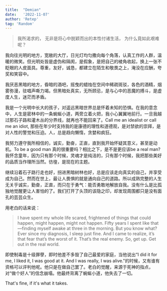 ```yaml
---
title:  "Demian"
date:   '2022-11-07'
author: 'Retep' 
tag: 'Random'
---
```


> 我所渴求的，
> 无非是将心中脱颖而出的本性付诸生活，
> 为什么竟如此艰难呢？


我向往光明的地方，宽敞的大厅，日光灯均匀撒向每个角落，认真工作的人群，温暖的微笑。但光明处皆是虚伪和隔阂，是假象，是把自己的棱角收起，换上一张不眨眼的人皮面具。尊重，友好，诚恳，都建立在陌生和敬畏之上，淹没在应酬，夸奖和笑容中。

我厌恶黑暗的地方，昏暗的酒吧，摇曳的蜡烛在空间中稀疏斑驳，各色的酒精，烟雾弥漫，驻唱声嘶力竭。但黑暗处真实，无所顾忌，是与心中的恶魔的搏斗，是虚度人生，迷茫而矛盾。


我是一个光明中长大的孩子，对遥远黑暗世界总是怀着未知的恐惧。在我的意念中，人生是密林中的一条蜿蜒小道，两旁立着火把，我小心翼翼地前行。一旦我越过那石子路和灌木丛的分界线，就再也不能回来了。Call me an idealist or call me an idiot, 那些在年少时支持我的是康德的理性和道德观，是对禁欲的崇拜，是对人性的警觉和压迫。人，总是趋向懒惰，贪婪和疯狂。

我努力遵守我所相信的，诚实，勤奋，正直，直到我开始怀疑其意义，甚至是动机。To be a good man 真的很重要吗？相比之下，是不是更应该be a real man? 我怀念童年，因为只有那个时候，灵魂才是纯洁的，只有那个时候，我把那些美好的品质当作理所当然。彷徨，是现在的主题。

继续沿着石子路行走也好，拐进黑暗树林也好，总是应该走向真实的自己，并享受成为自己。然而在世上，最让人畏惧的就是通向自己的道路。所以成熟完整的人生无关乎诚实，勤奋，正直，而只在于勇气：能否勇敢地解放自我。没有什么是比孤独地觉醒更让人害怕的了。我们打开了头顶的该隐之印，却发现周围都只是没有面孔的芸芸众生。

用老白的话来说：
> I have spent my whole life scared, frightened of things that could happen, might happen, might not happen. Fifty years I spent like that—finding myself awake at three in the morning. But you know what? Ever since my diagnosis, I sleep just fine. And I came to realize, it’s that fear that’s the worst of it. That’s the real enemy. So, get up. Get out in the real world.

即使制毒是十级罪孽，即时他差不多毁了自己最爱的家庭，当他说出“I did it for me, I liked it, I was good at it. And I was really, I was alive."的时候，又有谁有资格可以评判他呢。他只是在做自己罢了。老白的觉醒，来源于死神的指点，对“做个好人”的信念崩塌。他最终背离了蜿蜒小道，他失去了一切。



That's fine, if it's what it takes.
